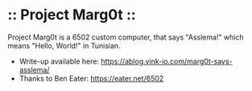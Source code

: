 # :: Project Marg0t ::

Project Marg0t is a 6502 custom computer, that says "Asslema!" which means "Hello, World!" in Tunisian. 

- Write-up available here: https://ablog.vink-io.com/marg0t-says-asslema/
- Thanks to Ben Eater: https://eater.net/6502
